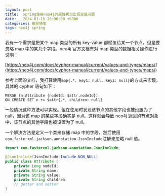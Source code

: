```yaml
---
layout: post
title:  spring使用neo4j的属性拷贝出现空值问题
date:   2024-01-16 20:00:00 +0800
categories: 编程随笔
tags: neo4j spring
---
```


我有一个需求是把某个 map 类型的所有 key-value 都赋值给某一个节点，但是要忽略 map 中的某几个字段。neo4j 官方文档有对 map 类型的数据相关操作进行说明：

[https://neo4j.com/docs/cypher-manual/current/values-and-types/maps/](https://neo4j.com/docs/cypher-manual/current/values-and-types/maps/)

参考上面的文档，我打算使用`map{.*, key1: null, key2: null}`的方式来实现，具体的 cypher 语句如下：

```cypher
MERGE (n:Attribute {nodeId: $attr.nodeId})
ON CREATE SET n += $attr{.*, children: null}
```

一般情况这种方法可以实现。但在使用时发现该节点的其他字段也被设置为了 null，因为该 map 的某些字段确实是 null。这样就会导致 neo4j 返回的节点对象中，该节点的其他字段也被设置为了 null。

一个解决方法是定义一个类来存储 map 中的字段，然后使用`com.fasterxml.jackson.annotation.JsonInclude`注解来忽略 null 值。

```java
import com.fasterxml.jackson.annotation.JsonInclude;

@JsonInclude(JsonInclude.Include.NON_NULL)
public class Attribute {
    private Long nodeId;
    private String name;
    private String value;
    private String children;
    // getter and setter
}
```
